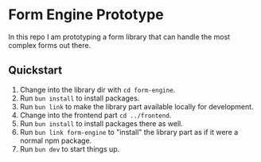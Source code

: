 # Form Engine Prototype

In this repo I am prototyping a form library that can handle the most complex forms out there.

## Quickstart
1. Change into the library dir with `cd form-engine`.
2. Run `bun install` to install packages.
3. Run `bun link` to make the library part available locally for development.
4. Change into the frontend part `cd ../frontend`.
5. Run `bun install` to install packages there as well.
6. Run `bun link form-engine` to "install" the library part as if it were a normal npm package.
7. Run `bun dev` to start things up.

